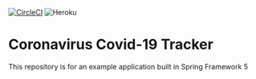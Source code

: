 [![CircleCI](https://circleci.com/gh/piotr-coder/spring5-recipe-app.svg?style=svg&circle-token=<5b0f9792592577429937ef26ce4067c57ded8e77>)](<https://github.com/piotr-coder/covid-tracker>)
![Heroku](https://pyheroku-badge.herokuapp.com/?app=zadanie&style=<STYLE>)
# Coronavirus Covid-19 Tracker

This repository is for an example application built in Spring Framework 5